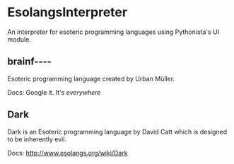 # EsolangsInterpreter
An interpreter for esoteric programming languages using Pythonista's UI module.

## brainf----
Esoteric programming language created by Urban Müller.

Docs: Google it. It's *everywhere*

## Dark
Dark is an Esoteric programming language by David Catt which is designed to be inherently evil.

Docs: http://www.esolangs.org/wiki/Dark
